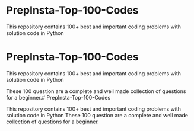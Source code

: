 # PrepInsta-Top-100-Codes

This repository contains 100+ best and important coding problems with solution code in Python
# PrepInsta-Top-100-Codes

This repository contains 100+ best and important coding problems with solution code in Python

These 100 question are a complete and well made collection of questions for a beginner.# PrepInsta-Top-100-Codes

This repository contains 100+ best and important coding problems with solution code in Python
These 100 question are a complete and well made collection of questions for a beginner.
